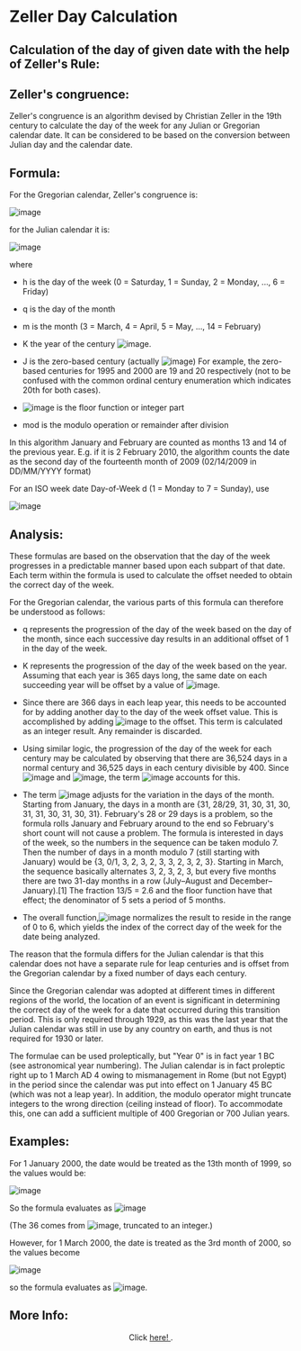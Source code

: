 # Zeller Day Calculation

 <h2 align="left"> Calculation of the day of given date with the help of Zeller's Rule:</h2>
 
 <h2 align="left"><summary> Zeller's congruence:</summary></h2>
 
 Zeller's congruence is an algorithm devised by Christian Zeller in the 19th century to calculate the day of the week for any Julian or Gregorian calendar date. It can be considered to be based on the conversion between Julian day and the calendar date.
 
 <h2 align="left"><summary>Formula:</summary></h2>
 
 For the Gregorian calendar, Zeller's congruence is:
 
 ![image](https://user-images.githubusercontent.com/57679283/191345851-bbae1329-a835-47b6-9c70-7a2983697906.png)

for the Julian calendar it is:

![image](https://user-images.githubusercontent.com/57679283/191346084-4da2de01-0b8b-40ff-8161-b3625955afeb.png)

where

* h is the day of the week (0 = Saturday, 1 = Sunday, 2 = Monday, ..., 6 = Friday)

* q is the day of the month

* m is the month (3 = March, 4 = April, 5 = May, ..., 14 = February)

* K the year of the century ![image](https://user-images.githubusercontent.com/57679283/191347778-766c613a-3e02-4b9f-a5fe-378164636190.png).

* J is the zero-based century (actually ![image](https://user-images.githubusercontent.com/57679283/191347930-83ce7eb5-8f9e-4d94-a543-2e7d71985af2.png)) For example, the zero-based centuries for 1995 and 2000 are 19 and 20 respectively (not to be confused with the common ordinal century enumeration which indicates 20th for both cases).

* ![image](https://user-images.githubusercontent.com/57679283/191346383-fe096f2b-8d3d-4496-a1fc-563d1e67e9f8.png) is the floor function or integer part

* mod is the modulo operation or remainder after division

In this algorithm January and February are counted as months 13 and 14 of the previous year. E.g. if it is 2 February 2010, the algorithm counts the date as the second day of the fourteenth month of 2009 (02/14/2009 in DD/MM/YYYY format)

For an ISO week date Day-of-Week d (1 = Monday to 7 = Sunday), use

![image](https://user-images.githubusercontent.com/57679283/191346524-1d65d4ca-66aa-482a-9655-43616e43f732.png)


 <h2 align="left"><summary> Analysis:</summary></h2>
 
 These formulas are based on the observation that the day of the week progresses in a predictable manner based upon each subpart of that date. Each term within the formula is used to calculate the offset needed to obtain the correct day of the week.

For the Gregorian calendar, the various parts of this formula can therefore be understood as follows:

* q represents the progression of the day of the week based on the day of the month, since each successive day results in an additional offset of 1 in the day of the week.

* K represents the progression of the day of the week based on the year. Assuming that each year is 365 days long, the same date on each succeeding year will be offset by a value of ![image](https://user-images.githubusercontent.com/57679283/191348439-92154bf1-0cc2-4fec-afab-4a3ffa4f8fee.png).

* Since there are 366 days in each leap year, this needs to be accounted for by adding another day to the day of the week offset value. This is accomplished by adding ![image](https://user-images.githubusercontent.com/57679283/191348518-c17ad95a-3aa9-45c1-8de7-6716d38be15c.png) to the offset. This term is calculated as an integer result. Any remainder is discarded.

* Using similar logic, the progression of the day of the week for each century may be calculated by observing that there are 36,524 days in a normal century and 36,525 days in each century divisible by 400. Since ![image](https://user-images.githubusercontent.com/57679283/191348675-ccbc5206-0d80-4799-ba27-79b41576bb52.png) and ![image](https://user-images.githubusercontent.com/57679283/191348719-20fdc2c8-44cc-48d5-9a5c-daf743da3c4f.png), the term ![image](https://user-images.githubusercontent.com/57679283/191348758-d0df41f3-59aa-4535-b27f-2e763afff13a.png) accounts for this.

* The term ![image](https://user-images.githubusercontent.com/57679283/191349461-300d2ab4-551c-48b4-bc07-8b96f7c0ab0e.png)  adjusts for the variation in the days of the month. Starting from January, the days in a month are {31, 28/29, 31, 30, 31, 30, 31, 31, 30, 31, 30, 31}. February's 28 or 29 days is a problem, so the formula rolls January and February around to the end so February's short count will not cause a problem. The formula is interested in days of the week, so the numbers in the sequence can be taken modulo 7. Then the number of days in a month modulo 7 (still starting with January) would be {3, 0/1, 3, 2, 3, 2, 3, 3, 2, 3, 2, 3}. Starting in March, the sequence basically alternates 3, 2, 3, 2, 3, but every five months there are two 31-day months in a row (July–August and December–January).[1] The fraction 13/5 = 2.6 and the floor function have that effect; the denominator of 5 sets a period of 5 months.

* The overall function,![image](https://user-images.githubusercontent.com/57679283/191349560-1bfce8f8-9a86-4fec-9b81-060640ff79cb.png) normalizes the result to reside in the range of 0 to 6, which yields the index of the correct day of the week for the date being analyzed.

The reason that the formula differs for the Julian calendar is that this calendar does not have a separate rule for leap centuries and is offset from the Gregorian calendar by a fixed number of days each century.

Since the Gregorian calendar was adopted at different times in different regions of the world, the location of an event is significant in determining the correct day of the week for a date that occurred during this transition period. This is only required through 1929, as this was the last year that the Julian calendar was still in use by any country on earth, and thus is not required for 1930 or later.

The formulae can be used proleptically, but "Year 0" is in fact year 1 BC (see astronomical year numbering). The Julian calendar is in fact proleptic right up to 1 March AD 4 owing to mismanagement in Rome (but not Egypt) in the period since the calendar was put into effect on 1 January 45 BC (which was not a leap year). In addition, the modulo operator might truncate integers to the wrong direction (ceiling instead of floor). To accommodate this, one can add a sufficient multiple of 400 Gregorian or 700 Julian years.

 <h2 align="left"><summary> Examples:</summary></h2>
 
 For 1 January 2000, the date would be treated as the 13th month of 1999, so the values would be:

![image](https://user-images.githubusercontent.com/57679283/191351230-af97ad88-7462-4089-b7cc-b849699c07a5.png)

So the formula evaluates as ![image](https://user-images.githubusercontent.com/57679283/191351278-5918ed3b-e6ee-4856-b396-d7f512086783.png)

(The 36 comes from ![image](https://user-images.githubusercontent.com/57679283/191351394-3231f7d1-d22d-4a57-994a-546d9b9e23f7.png), truncated to an integer.)

However, for 1 March 2000, the date is treated as the 3rd month of 2000, so the values become

![image](https://user-images.githubusercontent.com/57679283/191351448-19d6cddb-fa91-4af4-9c66-410d71a9991b.png)

so the formula evaluates as ![image](https://user-images.githubusercontent.com/57679283/191351498-b2cfae4b-9e45-450d-bdb4-50366eacbd66.png).

<h2> More Info: </h2>

 <p align="center"> Click <a href="https://en.wikipedia.org/wiki/Zeller%27s_congruence" title="Title"> here! </a>.</p>
 

